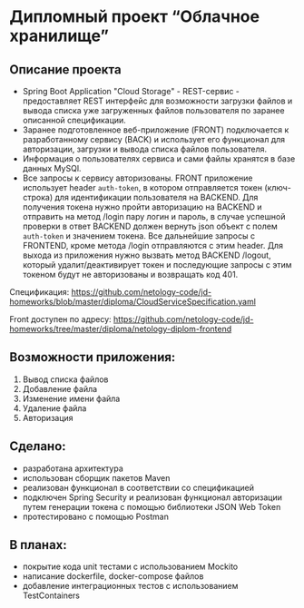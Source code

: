 # Дипломный проект “Облачное хранилище”

## Описание проекта

* Spring Boot Application "Cloud Storage" - REST-сервис - предоставляет REST интерфейс для возможности загрузки файлов и вывода списка уже загруженных файлов пользователя по заранее описанной спецификации. 
* Заранее подготовленное веб-приложение (FRONT) подключается к разработанному сервису (BACK) и использует его функционал  для авторизации, загрузки и вывода списка файлов пользователя.
* Информация о пользователях сервиса и сами файлы хранятся в базе данных MySQl.
* Все запросы к сервису авторизованы. FRONT приложение использует header `auth-token`, в котором отправляется токен (ключ-строка) для идентификации пользователя на BACKEND. Для получения токена нужно пройти авторизацию на BACKEND и отправить на метод /login пару логин и пароль, в случае успешной проверки в ответ BACKEND должен вернуть json объект
с полем `auth-token` и значением токена. Все дальнейшие запросы с FRONTEND, кроме метода /login отправляются с этим header. Для выхода из приложения нужно вызвать метод BACKEND /logout, который удалит/деактивирует токен и последующие запросы с этим токеном будут не авторизованы и возвращать код 401.


Спецификация:
https://github.com/netology-code/jd-homeworks/blob/master/diploma/CloudServiceSpecification.yaml

Front доступен по адресу:
https://github.com/netology-code/jd-homeworks/tree/master/diploma/netology-diplom-frontend

## Возможности приложения:
  1. Вывод списка файлов
  2. Добавление файла
  3. Изменение имени файла
  4. Удаление файла
  5. Авторизация

## Сделано:
* разработана архитектура
* использован сборщик пакетов Maven
* реализован функционал в соответствии со спецификацией
* подключен Spring Security и реализован функционал авторизации путем генерации токена с помощью библиотеки JSON Web Token
* протестировано с помощью Postman

## В планах:
* покрытие кода  unit тестами с использованием Mockito
* написание dockerfile, docker-compose файлов
* добавление интеграционных тестов с использованием TestContainers
